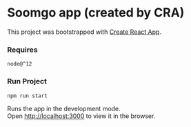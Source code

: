 # Soomgo app (created by CRA)


This project was bootstrapped with [Create React App](https://github.com/facebook/create-react-app).


### Requires
`node@^12`
### Run Project

```bash
npm run start
```

Runs the app in the development mode.\
Open [http://localhost:3000](http://localhost:3000) to view it in the browser.
